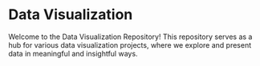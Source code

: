 # Data Visualization 
Welcome to the Data Visualization Repository! This repository serves as a hub for various data visualization projects, where we explore and present data in meaningful and insightful ways.
